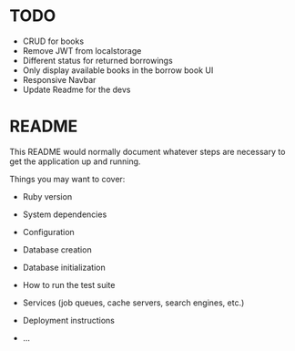 # TODO

- CRUD for books
- Remove JWT from localstorage
- Different status for returned borrowings
- Only display available books in the borrow book UI
- Responsive Navbar
- Update Readme for the devs

# README

This README would normally document whatever steps are necessary to get the
application up and running.

Things you may want to cover:

- Ruby version

- System dependencies

- Configuration

- Database creation

- Database initialization

- How to run the test suite

- Services (job queues, cache servers, search engines, etc.)

- Deployment instructions

- ...
